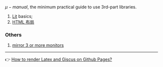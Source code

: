 
$\mu-manual$, the minimum practical guide to use 3rd-part libraries.   

1. [Lit](./front-end/lit/README.md) basics;  
2. [HTML 布局](./front-end/layout.md)


### Others  
1. [mirror 3 or more monitors](./others/mirror-3-or-more-monitors.md)  


-----  
👉 [How to render Latex and Giscus on Github Pages?](./how-to-render-latex-and-giscus-on-github-pages.md)  


<script async src="/js/main.js"></script>
